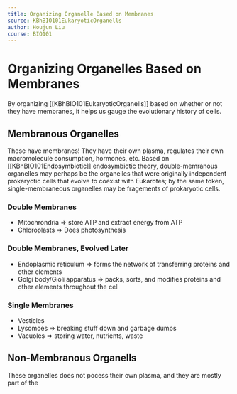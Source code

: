```yaml
---
title: Organizing Organelle Based on Membranes
source: KBhBIO101EukaryoticOrganells
author: Houjun Liu
course: BIO101
---
```


# Organizing Organelles Based on Membranes

By organizing [[KBhBIO101EukaryoticOrganells]] based on whether or not they have membranes, it helps us gauge the evolutionary history of cells.

## Membranous Organelles
These have membranes! They have their own plasma, regulates their own macromolecule consumption, hormones, etc. Based on [[KBhBIO101Endosymbiotic]] endosymbiotic theory, double-memranous organelles may perhaps be the organelles that were originally independent prokaryotic cells that evolve to coexist with Eukarotes; by the same token, single-membraneous organelles may be fragements of prokaryotic cells.

### Double Membranes
* Mitochrondria => store ATP and extract energy from ATP
* Chloroplasts => Does photosynthesis

### Double Membranes, Evolved Later
*  Endoplasmic reticulum => forms the network of transferring proteins and other elements
*  Golgi body/Gioli apparatus => packs, sorts, and modifies proteins and other elements throughout the cell

### Single Membranes
* Vesticles
* Lysomoes => breaking stuff down and garbage dumps 
* Vacuoles => storing water, nutrients, waste

## Non-Membranous Organells
These organelles does not pocess their own plasma, and they are mostly part of the 

